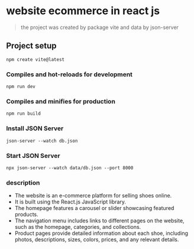 # website ecommerce in react js

> the project was created by package vite and data by json-server 

## Project setup

```
npm create vite@latest
```

### Compiles and hot-reloads for development

```
npm run dev
```

### Compiles and minifies for production

```
npm run build
```
### Install JSON Server

```
json-server --watch db.json
```
### Start JSON Server

```
npx json-server --watch data/db.json --port 8000
```
### description 

* The website is an e-commerce platform for selling shoes online.
* It is built using the React.js JavaScript library.
* The homepage features a carousel or slider showcasing featured products.
* The navigation menu includes links to different pages on the website, such as the homepage, categories, and collections.
* Product pages provide detailed information about each shoe, including photos, descriptions, sizes, colors, prices, and any relevant details.
[^6]:Users can add and remove items from their shopping cart and view the total cost before proceeding to checkout.
[^7]:The checkout page includes a form for users to enter their billing and shipping information, select a payment method, and place their order.
[^8]:Users can view their orders, update their personal information, and manage their wish lists and notifications on their account page.
[^9]:The website includes a search function that allows users to find specific products by keyword or filter results by various criteria.
[^10]:The design of the website is responsive, meaning it adjusts to different screen sizes and devices.
[^11]:The website integrates with a payment gateway and shipping carriers to facilitate online transactions and deliveries.
[^12]:The website is built with a flexible and scalable architecture using React.js and other tools, making it easy to maintain and update over time.

